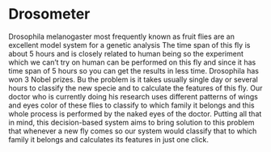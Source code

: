 # Drosometer

Drosophila melanogaster most frequently known as fruit flies are an excellent model system for a genetic analysis The time span of this fly is about 5 hours and is closely related to human being so the experiment which we can’t try on human can be performed on this fly and since it has time span of 5 hours so you can get the results in less time. Drosophila has won 3 Nobel prizes. Bu the problem is it takes usually single day or several hours to classify the new specie and to calculate the features of this fly. Our doctor who is currently doing his research uses different patterns of wings and eyes color of these flies to classify to which family it belongs and this whole process is performed by the naked eyes of the doctor. Putting all that in mind, this decision-based system aims to bring solution to this problem that whenever a new fly comes so our system would classify that to which family it belongs and calculates its features in just one click.
